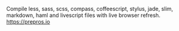 Compile less, sass, scss, compass, coffeescript, stylus, jade, slim, markdown, haml and livescript files with live browser refresh. https://prepros.io
